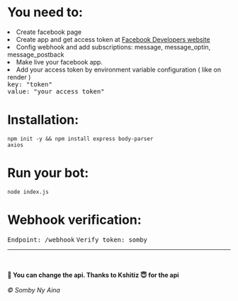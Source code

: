 # You need to:
<li>Create facebook page</li>
<li>Create app and get access token at <a href="https://developers.facebook.com">Facebook Developers website</a></li>
<li>Config webhook and add subscriptions: message, message_optin, message_postback</li>
<li>Make live your facebook app.</li>
<li>Add your access token by environment variable configuration ( like on render )</li>
<tt>key: "token"</tt><br>
<tt>value: "your access token"</tt>

# Installation:
<code>npm init -y && npm install express body-parser axios</code>

# Run your bot:
<code>node index.js</code>

# Webhook verification:
<tt>Endpoint: /webhook</tt>
<tt>Verify token: somby</tt>
<hr><br><br>
<b>📌 You can change the api. Thanks to Kshitiz 😇 for the api</b><br><br>
<i>&copy; Somby Ny Aina</i>
